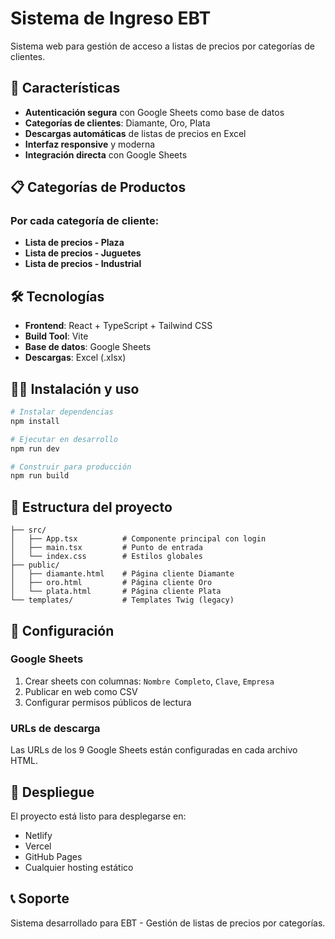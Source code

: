 # Sistema de Ingreso EBT

Sistema web para gestión de acceso a listas de precios por categorías de clientes.

## 🚀 Características

- **Autenticación segura** con Google Sheets como base de datos
- **Categorías de clientes**: Diamante, Oro, Plata
- **Descargas automáticas** de listas de precios en Excel
- **Interfaz responsive** y moderna
- **Integración directa** con Google Sheets

## 📋 Categorías de Productos

### Por cada categoría de cliente:
- **Lista de precios - Plaza**
- **Lista de precios - Juguetes** 
- **Lista de precios - Industrial**

## 🛠️ Tecnologías

- **Frontend**: React + TypeScript + Tailwind CSS
- **Build Tool**: Vite
- **Base de datos**: Google Sheets
- **Descargas**: Excel (.xlsx)

## 🏃‍♂️ Instalación y uso

```bash
# Instalar dependencias
npm install

# Ejecutar en desarrollo
npm run dev

# Construir para producción
npm run build
```

## 📁 Estructura del proyecto

```
├── src/
│   ├── App.tsx          # Componente principal con login
│   ├── main.tsx         # Punto de entrada
│   └── index.css        # Estilos globales
├── public/
│   ├── diamante.html    # Página cliente Diamante
│   ├── oro.html         # Página cliente Oro
│   └── plata.html       # Página cliente Plata
└── templates/           # Templates Twig (legacy)
```

## 🔧 Configuración

### Google Sheets
1. Crear sheets con columnas: `Nombre Completo`, `Clave`, `Empresa`
2. Publicar en web como CSV
3. Configurar permisos públicos de lectura

### URLs de descarga
Las URLs de los 9 Google Sheets están configuradas en cada archivo HTML.

## 🚀 Despliegue

El proyecto está listo para desplegarse en:
- Netlify
- Vercel
- GitHub Pages
- Cualquier hosting estático

## 📞 Soporte

Sistema desarrollado para EBT - Gestión de listas de precios por categorías.